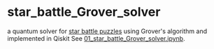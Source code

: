 # star_battle_Grover_solver
a quantum solver for [star battle puzzles](https://www.puzzle-star-battle.com/) using Grover's algorithm and implemented in Qiskit
See [01_star_battle_Grover_solver.ipynb](https://github.com/avijka/star_battle_Grover_solver/blob/main/01_star_battle_Grover_solver.ipynb).
